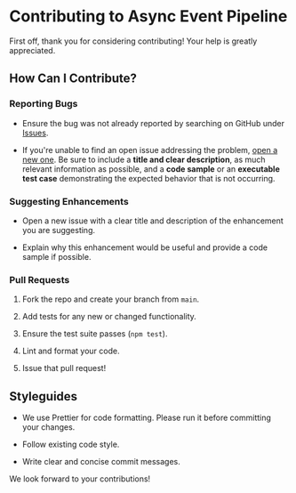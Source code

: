 # Contributing to Async Event Pipeline

First off, thank you for considering contributing! Your help is greatly appreciated.

## How Can I Contribute?

### Reporting Bugs

*   Ensure the bug was not already reported by searching on GitHub under [Issues](https://www.google.com/search?q=https://github.com/mamedul/async-event-pipeline/issues "null").
    
*   If you're unable to find an open issue addressing the problem, [open a new one](https://www.google.com/search?q=https://github.com/mamedul/async-event-pipeline/issues/new "null"). Be sure to include a **title and clear description**, as much relevant information as possible, and a **code sample** or an **executable test case** demonstrating the expected behavior that is not occurring.
    

### Suggesting Enhancements

*   Open a new issue with a clear title and description of the enhancement you are suggesting.
    
*   Explain why this enhancement would be useful and provide a code sample if possible.
    

### Pull Requests

1.  Fork the repo and create your branch from `main`.
    
2.  Add tests for any new or changed functionality.
    
3.  Ensure the test suite passes (`npm test`).
    
4.  Lint and format your code.
    
5.  Issue that pull request!
    

## Styleguides

*   We use Prettier for code formatting. Please run it before committing your changes.
    
*   Follow existing code style.
    
*   Write clear and concise commit messages.
    

We look forward to your contributions!